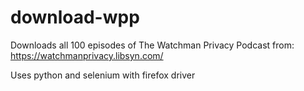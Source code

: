 # download-wpp
Downloads all 100 episodes of The Watchman Privacy Podcast from:
https://watchmanprivacy.libsyn.com/

Uses python and selenium with firefox driver
